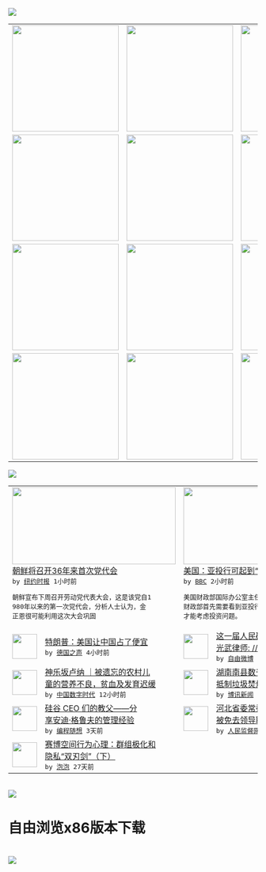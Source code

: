 

<a href="https://github.com/greatfire/z/raw/master/FreeBrowser.apk"><img src="https://raw.githubusercontent.com/greatfire/wiki/master/x/header.png" /></a><table><tr><td width="262" align="center" valign="center"><a href="https://github.com/greatfire/wiki/wiki/nyt" title="纽约时报中文网 国际纵览"><img src="https://raw.githubusercontent.com/greatfire/wiki/master/x/nyt_flag.png" width="215"/></a></td><td width="262" align="center" valign="center"><a href="https://github.com/greatfire/wiki/wiki/dw" title=""><img src="https://raw.githubusercontent.com/greatfire/wiki/master/x/dw_flag.png" width="215"/></a></td><td width="262" align="center" valign="center"><a href="https://github.com/greatfire/wiki/wiki/rmjd" title=""><img src="https://raw.githubusercontent.com/greatfire/wiki/master/x/rmjd_flag.png" width="215"/></a></td></tr><tr><td width="262" align="center" valign="center"><a href="https://github.com/paopaonetizen/website" title="泡泡 - 未经审查的互联网信息"><img src="https://raw.githubusercontent.com/greatfire/wiki/master/x/pp_flag.png" width="215"/></a></td><td width="262" align="center" valign="center"><a href="https://github.com/getlantern/mirror" title="以及自由微博和GreatFire.org官方中文论坛"><img src="https://raw.githubusercontent.com/greatfire/wiki/master/x/lantern_flag.png" width="215"/></a></td><td width="262" align="center" valign="center"><a href="https://github.com/cdtmirrors/m/" title=""><img src="https://raw.githubusercontent.com/greatfire/wiki/master/x/cdt_flag.png" width="215"/></a></td></tr><tr><td width="262" align="center" valign="center"><a href="https://github.com/program-think/blog" title="编程随想的博客"><img src="https://raw.githubusercontent.com/greatfire/wiki/master/x/pt_flag.png" width="215"/></a></td><td width="262" align="center" valign="center"><a href="https://github.com/greatfire/wiki/wiki/bbc" title=""><img src="https://raw.githubusercontent.com/greatfire/wiki/master/x/bbc_flag.png" width="215"/></a></td><td width="262" align="center" valign="center"><a href="https://github.com/freeweibo/s" title="自由微博 - 匿名和不受屏蔽的新浪微博搜索"><img src="https://raw.githubusercontent.com/greatfire/wiki/master/x/fw_flag.png" width="215"/></a></td></tr><tr><td width="262" align="center" valign="center"><a href="https://github.com/greatfire/wiki/wiki/google" title=""><img src="https://raw.githubusercontent.com/greatfire/wiki/master/x/google_flag.png" width="215"/></a></td><td width="262" align="center" valign="center"><a href="https://github.com/bxnews/boxun" title=""><img src="https://raw.githubusercontent.com/greatfire/wiki/master/x/bx_flag.png" width="215"/></a></td><td width="262" align="center" valign="center"><a href="https://github.com/greatfire/wiki/wiki/open-source" title="欢迎访问GreatFire.org开发者项目网站"><img src="https://raw.githubusercontent.com/greatfire/wiki/master/x/open-source_flag.png" width="215"/></a></td></tr></table><img src="https://raw.githubusercontent.com/greatfire/wiki/master/x/newsfeed text.png" /><table cols="4"><tr><td colspan="2" width="380"><a href="https://d3qlz4p8smvoli.cloudfront.net/asia-pacific/20160428/c28northkorea/"><img src="https://static01.nyt.com/images/2016/04/28/world/28NORTHKOREA-web1/28NORTHKOREA-web1-articleLarge.jpg" width="330" height="156"/></a></br><a href="https://d3qlz4p8smvoli.cloudfront.net/asia-pacific/20160428/c28northkorea/">朝鲜将召开36年来首次党代会</a></br><kbd> by <a href="http://m.cn.nytimes.com/">纽约时报</a> 1小时前 </kbd></br><pre>朝鲜宣布下周召开劳动党代表大会，这是该党自1<br/>980年以来的第一次党代会，分析人士认为，金<br/>正恩很可能利用这次大会巩固</pre></td><td colspan="2" width="380"><a href="http://www.bbc.com/zhongwen/simp/business/2016/04/160427_us_china_aiib"><img src="http://a.files.bbci.co.uk/worldservice/live/assets/images/2015/09/19/150919052419_china_foreign_currency_144x81_reuters_nocredit.jpg" width="330" height="156"/></a></br><a href="http://www.bbc.com/zhongwen/simp/business/2016/04/160427_us_china_aiib">美国：亚投行可起到“建设性补充作用”</a></br><kbd> by <a href="http://www.bbc.co.uk/zhongwen/simp">BBC</a> 2小时前 </kbd></br><pre>美国财政部国际办公室主任希茨发表谈话说，美国<br/>财政部首先需要看到亚投行积极的运作记录，然后<br/>才能考虑投资问题。</pre></td></tr><tr><td><img src="http://www.dw.com/image/0,,19219296_302,00.jpg" width="50" height="50"/></td><td width="280"><a href="http://dw.com/p/1IdDK?maca=chi-GK-text-greatfire-all-chinese-15625-xml-mrss">特朗普：美国让中国占了便宜</a></br><kbd> by <a href="http://dw.de">德国之声</a> 4小时前 </kbd></td><td><img src="https://raw.githubusercontent.com/greatfire/wiki/master/x/fw_logo.png" width="50" height="50"/></td><td width="280"><a href="https://freeweibo.com/weibo/3969039703049502">这一届人民确实不行呀//@陈<br/>光武律师: //@周泽...</a></br><kbd> by <a href="https://freeweibo.com/">自由微博</a> 7小时前 </kbd></td></tr><tr><td><img src="https://raw.githubusercontent.com/greatfire/wiki/master/x/cdt_logo.png" width="50" height="50"/></td><td width="280"><a href="http://feedproxy.google.com/~r/chinadigitaltimes/yqjh/~3/o1Cmq12Ii9U/">神乐坂卢纳 ｜被遗忘的农村儿<br/>童的营养不良，贫血及发育迟缓</a></br><kbd> by <a href="http://chinadigitaltimes.net/chinese/">中国数字时代</a> 12小时前 </kbd></td><td><img src="http://www.boxun.com/news/images/2016/04/201604270125china1.jpg" width="50" height="50"/></td><td width="280"><a href="http://www.boxun.com/news/gb/china/2016/04/201604270125.shtml">湖南南县数千村民围政府翻警车<br/>抵制垃圾焚烧项目请看博...</a></br><kbd> by <a href="http://www.boxun.com">博讯新闻</a> 1天前 </kbd></td></tr><tr><td><img src="https://lh3.googleusercontent.com/sMUbBGt-8JQpr_t2wogfT7BYFCdefXSgRC9jTjI2qgBafnr-rGigfkDtOFi1M1SUGdbCC2_nOXUzp-QGv5t5FtDlrsVfYlxliT6cDvuSeTcpRLJJm3QoYtY4GTgUslBVboo8MCcPzLU" width="50" height="50"/></td><td width="280"><a href="http://feedproxy.google.com/~r/programthink/~3/drmgGUT99k4/Andy-Grove-Quotes-on-Leadership.html">硅谷 CEO 们的教父——分<br/>享安迪·格鲁夫的管理经验</a></br><kbd> by <a href="http://program-think.blogspot.com">编程随想</a> 3天前 </kbd></td><td><img src="https://raw.githubusercontent.com/greatfire/wiki/master/x/rmjd_logo.png" width="50" height="50"/></td><td width="280"><a href="http://www.rmjdw.com//yongguandangan/20160424/15526.html">河北省委常委、政法委书记张越<br/>被免去领导职务 </a></br><kbd> by <a href="http://www.rmjdw.com/">人民监督网</a> 3天前 </kbd></td></tr><tr><td><img src="https://pao-pao.net/sites/pao-pao.net/files/styles/large/public/xia_pian_wen_zhong_tu_.jpg?itok=PbTXxyjR" width="50" height="50"/></td><td width="280"><a href="https://pao-pao.net/article/684">赛博空间行为心理：群组极化和<br/>隐私“双刃剑”（下）</a></br><kbd> by <a href="https://pao-pao.net">泡泡</a> 27天前 </kbd></td></table></br><a href="https://github.com/greatfire/z/raw/master/FreeBrowser.apk"><img src="https://raw.githubusercontent.com/greatfire/wiki/master/x/download app.png" /></a><h1>自由浏览x86版本下载<h1><a href="https://github.com/greatfire/z/raw/master/FreeBrowser-x86.apk"><img src="https://raw.githubusercontent.com/greatfire/images/master/fb86.qr.png" /></a>